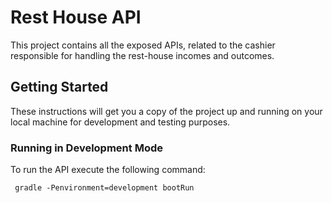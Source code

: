 # Rest House API

This project contains all the exposed APIs, related to the cashier responsible for handling the rest-house incomes and outcomes.

## Getting Started

These instructions will get you a copy of the project up and running on your local machine for development and testing purposes.

### Running in Development Mode

To run the API execute the following command:

```
 gradle -Penvironment=development bootRun
```
